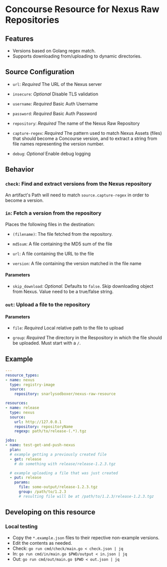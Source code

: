 # Concourse Resource for Nexus Raw Repositories

## Features
* Versions based on Golang regex match.
* Supports downloading from/uploading to dynamic directories.

## Source Configuration

* `url`: *Required* The URL of the Nexus server

* `insecure`: *Optional* Disable TLS validation

* `username`: *Required* Basic Auth Username

* `password`: *Required* Basic Auth Password

* `repository`: *Required* The name of the Nexus Raw Repository

* `capture-regex`: *Required* The pattern used to match Nexus Assets (files) that should become a Concourse version, and to extract a string from file names representing the version number.

* `debug`: *Optional* Enable debug logging

## Behavior

### `check`: Find and extract versions from the Nexus repository

An artifact's Path will need to match `source.capture-regex` in order to become a version.

### `in`: Fetch a version from the repository

Places the following files in the destination:

* `(filename)`: The file fetched from the repository.

* `md5sum`: A file containing the MD5 sum of the file

* `url`: A file containing the URL to the file

* `version`: A file containing the version matched in the file name

#### Parameters

* `skip_download`: *Optional.* Defaults to `false`. Skip downloading object from
  Nexus. Value need to be a true/false string.

### `out`: Upload a file to the repository

#### Parameters

* `file`: *Required* Local relative path to the file to upload

* `group`: *Required* The directory in the Respository in which the file should be uploaded. Must start with a `/`.

## Example

``` yaml
---
resource_types:
- name: nexus
  type: registry-image
  source:
    repository: snarlysodboxer/nexus-raw-resource

resources:
- name: release
  type: nexus
  source:
    url: http://127.0.0.1
    repository: repositoryName
    regexp: path/to/release-(.*).tgz

jobs:
- name: test-get-and-push-nexus
  plan:
  # example getting a previously created file
  - get: release
    # do something with release/release-1.2.3.tgz

  # example uploading a file that was just created
  - put: release
    params:
      file: some-output/release-1.2.3.tgz
      group: /path/to/1.2.3
      # resulting file will be at /path/to/1.2.3/release-1.2.3.tgz
```

## Developing on this resource
### Local testing
* Copy the `*.example.json` files to their repective non-example versions.
* Edit the contents as needed.
* Check: `go run cmd/check/main.go < check.json | jq`
* In: `go run cmd/in/main.go $PWD/output < in.json | jq`
* Out: `go run cmd/out/main.go $PWD < out.json | jq`

